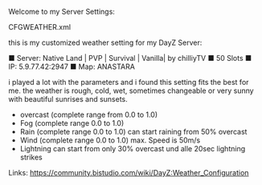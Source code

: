 Welcome to my Server Settings:

CFGWEATHER.xml

this is my customized weather setting for my DayZ Server:

■ Server:  Native Land |  PVP  | Survival | Vanilla| by chilliyTV
■ 50 Slots
■ IP: 5.9.77.42:2947
■ Map: ANASTARA


i played a lot with the parameters and i found this setting fits the best for me.
the weather is rough, cold, wet, sometimes changeable or very sunny with beautiful sunrises and sunsets.

- overcast    (complete range from 0.0 to 1.0)
- Fog         (complete range 0.0 to 1.0)
- Rain        (complete range 0.0 to 1.0)       can start raining from 50% overcast
- Wind        (complete range 0.0 to 1.0)       max. Speed is 50m/s
- Lightning                                     can start from only 30% overcast und alle 20sec lightning strikes


Links:
https://community.bistudio.com/wiki/DayZ:Weather_Configuration

